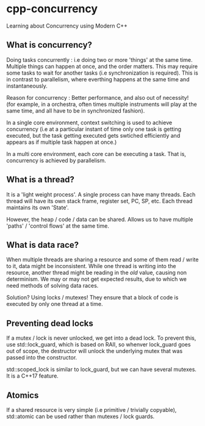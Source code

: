 # cpp-concurrency
Learning about Concurrency using Modern C++

## What is concurrency?

Doing tasks concurrently : i.e doing two or more 'things' at the same time. Multiple things can happen at once, and the order matters. This may require some tasks to wait for another tasks (i.e synchronization is required). This is in contrast to parallelism, where everthing happens at the same time and instantaneously. 

Reason for concurrency : Better performance, and also out of necessity! (for example, in a orchestra, often times multiple instruments will play at the same time, and all have to be in synchronized fashion).

In a single core environment, context switching is used to achieve concurrency (i.e at a particular instant of time only one task is getting executed, but the task getting executed gets swtiched efficiently and appears as if multiple task happen at once.)

In a multi core environment, each core can be executing a task. That is, concurrency is achieved by parallelism.


## What is a thread?

It is a 'light weight process'. A single process can have many threads. Each thread will have its own stack frame, register set, PC, SP, etc. Each thread maintains its own 'State'.

However, the heap / code / data can be shared. Allows us to have multiple 'paths' / 'control flows' at the same time.

## What is data race?

When multiple threads are sharing a resource and some of them read / write to it, data might be inconsistent.
While one thread is writing into the resource, another thread might be reading in the *old* value, causing non determinism. We may or may not get expected results, due to which we need methods of solving data races.

Solution? Using locks / mutexes!
They ensure that a block of code is executed by only one thread at a time.

## Preventing dead locks
If a mutex / lock is never unlocked, we get into a dead lock. To prevent this, use std::lock_guard, which is based on RAII, so whenver lock_guard goes out of scope, the destructor will unlock the underlying mutex that was passed into the constructor.

std::scoped_lock is similar to lock_guard, but we can have several mutexes. It is a C++17 feature.

## Atomics
If a shared resource is very simple (i.e primitive / trivially copyable), std::atomic can be used rather than mutexes / lock guards.